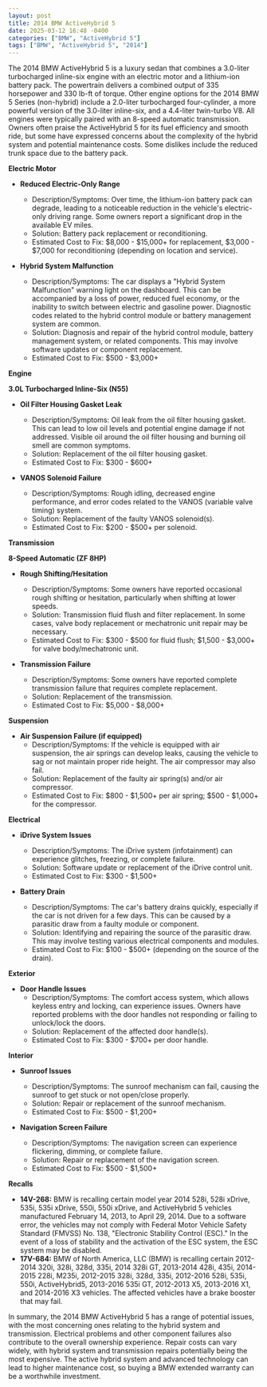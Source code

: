 ```yaml
---
layout: post
title: 2014 BMW ActiveHybrid 5
date: 2025-03-12 16:48 -0400
categories: ["BMW", "ActiveHybrid 5"]
tags: ["BMW", "ActiveHybrid 5", "2014"]
---
```

The 2014 BMW ActiveHybrid 5 is a luxury sedan that combines a 3.0-liter turbocharged inline-six engine with an electric motor and a lithium-ion battery pack. The powertrain delivers a combined output of 335 horsepower and 330 lb-ft of torque. Other engine options for the 2014 BMW 5 Series (non-hybrid) include a 2.0-liter turbocharged four-cylinder, a more powerful version of the 3.0-liter inline-six, and a 4.4-liter twin-turbo V8. All engines were typically paired with an 8-speed automatic transmission. Owners often praise the ActiveHybrid 5 for its fuel efficiency and smooth ride, but some have expressed concerns about the complexity of the hybrid system and potential maintenance costs. Some dislikes include the reduced trunk space due to the battery pack.

**Electric Motor**

* **Reduced Electric-Only Range**
    * Description/Symptoms: Over time, the lithium-ion battery pack can degrade, leading to a noticeable reduction in the vehicle's electric-only driving range. Some owners report a significant drop in the available EV miles.
    * Solution: Battery pack replacement or reconditioning.
    * Estimated Cost to Fix: $8,000 - $15,000+ for replacement, $3,000 - $7,000 for reconditioning (depending on location and service).

* **Hybrid System Malfunction**
    * Description/Symptoms: The car displays a "Hybrid System Malfunction" warning light on the dashboard. This can be accompanied by a loss of power, reduced fuel economy, or the inability to switch between electric and gasoline power. Diagnostic codes related to the hybrid control module or battery management system are common.
    * Solution: Diagnosis and repair of the hybrid control module, battery management system, or related components. This may involve software updates or component replacement.
    * Estimated Cost to Fix: $500 - $3,000+

**Engine**

**3.0L Turbocharged Inline-Six (N55)**
* **Oil Filter Housing Gasket Leak**
    * Description/Symptoms: Oil leak from the oil filter housing gasket. This can lead to low oil levels and potential engine damage if not addressed. Visible oil around the oil filter housing and burning oil smell are common symptoms.
    * Solution: Replacement of the oil filter housing gasket.
    * Estimated Cost to Fix: $300 - $600+

* **VANOS Solenoid Failure**
    * Description/Symptoms: Rough idling, decreased engine performance, and error codes related to the VANOS (variable valve timing) system.
    * Solution: Replacement of the faulty VANOS solenoid(s).
    * Estimated Cost to Fix: $200 - $500+ per solenoid.

**Transmission**

**8-Speed Automatic (ZF 8HP)**
* **Rough Shifting/Hesitation**
    * Description/Symptoms: Some owners have reported occasional rough shifting or hesitation, particularly when shifting at lower speeds.
    * Solution: Transmission fluid flush and filter replacement. In some cases, valve body replacement or mechatronic unit repair may be necessary.
    * Estimated Cost to Fix: $300 - $500 for fluid flush; $1,500 - $3,000+ for valve body/mechatronic unit.

* **Transmission Failure**
    * Description/Symptoms: Some owners have reported complete transmission failure that requires complete replacement.
    * Solution: Replacement of the transmission.
    * Estimated Cost to Fix: $5,000 - $8,000+

**Suspension**

* **Air Suspension Failure (if equipped)**
    * Description/Symptoms: If the vehicle is equipped with air suspension, the air springs can develop leaks, causing the vehicle to sag or not maintain proper ride height. The air compressor may also fail.
    * Solution: Replacement of the faulty air spring(s) and/or air compressor.
    * Estimated Cost to Fix: $800 - $1,500+ per air spring; $500 - $1,000+ for the compressor.

**Electrical**

* **iDrive System Issues**
    * Description/Symptoms: The iDrive system (infotainment) can experience glitches, freezing, or complete failure.
    * Solution: Software update or replacement of the iDrive control unit.
    * Estimated Cost to Fix: $300 - $1,500+

* **Battery Drain**
    * Description/Symptoms: The car's battery drains quickly, especially if the car is not driven for a few days. This can be caused by a parasitic draw from a faulty module or component.
    * Solution: Identifying and repairing the source of the parasitic draw. This may involve testing various electrical components and modules.
    * Estimated Cost to Fix: $100 - $500+ (depending on the source of the drain).

**Exterior**

* **Door Handle Issues**
    * Description/Symptoms: The comfort access system, which allows keyless entry and locking, can experience issues. Owners have reported problems with the door handles not responding or failing to unlock/lock the doors.
    * Solution: Replacement of the affected door handle(s).
    * Estimated Cost to Fix: $300 - $700+ per door handle.

**Interior**

* **Sunroof Issues**
    * Description/Symptoms: The sunroof mechanism can fail, causing the sunroof to get stuck or not open/close properly.
    * Solution: Repair or replacement of the sunroof mechanism.
    * Estimated Cost to Fix: $500 - $1,200+

* **Navigation Screen Failure**
    * Description/Symptoms: The navigation screen can experience flickering, dimming, or complete failure.
    * Solution: Repair or replacement of the navigation screen.
    * Estimated Cost to Fix: $500 - $1,500+

**Recalls**

* **14V-268:** BMW is recalling certain model year 2014 528i, 528i xDrive, 535i, 535i xDrive, 550i, 550i xDrive, and ActiveHybrid 5 vehicles manufactured February 14, 2013, to April 29, 2014. Due to a software error, the vehicles may not comply with Federal Motor Vehicle Safety Standard (FMVSS) No. 138, "Electronic Stability Control (ESC)." In the event of a loss of stability and the activation of the ESC system, the ESC system may be disabled.
* **17V-684:** BMW of North America, LLC (BMW) is recalling certain 2012-2014 320i, 328i, 328d, 335i, 2014 328i GT, 2013-2014 428i, 435i, 2014-2015 228i, M235i, 2012-2015 328i, 328d, 335i, 2012-2016 528i, 535i, 550i, ActiveHybrid5, 2013-2016 535i GT, 2012-2013 X5, 2013-2016 X1, and 2014-2016 X3 vehicles. The affected vehicles have a brake booster that may fail.

In summary, the 2014 BMW ActiveHybrid 5 has a range of potential issues, with the most concerning ones relating to the hybrid system and transmission. Electrical problems and other component failures also contribute to the overall ownership experience. Repair costs can vary widely, with hybrid system and transmission repairs potentially being the most expensive. The active hybrid system and advanced technology can lead to higher maintenance cost, so buying a BMW extended warranty can be a worthwhile investment.

